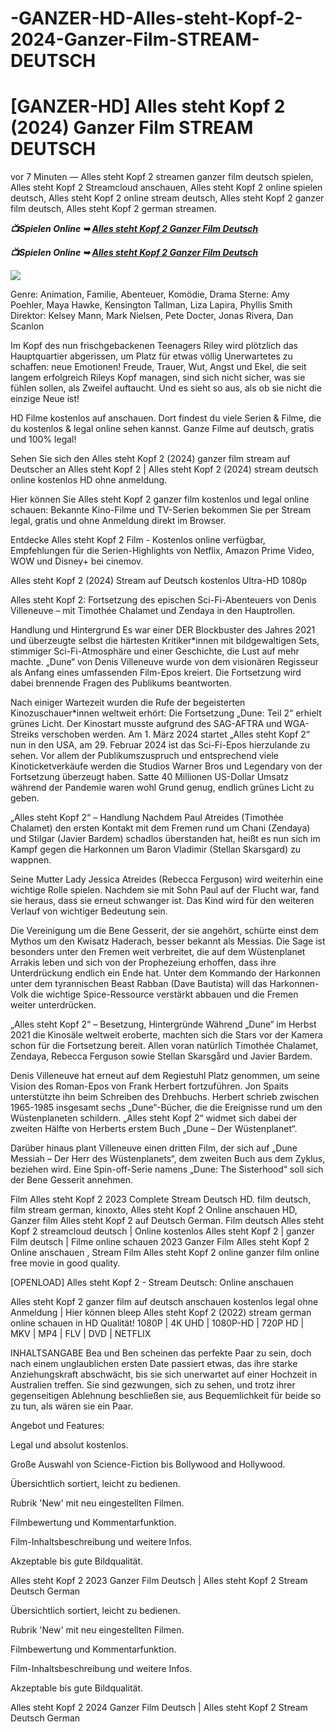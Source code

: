 # -GANZER-HD-Alles-steht-Kopf-2-2024-Ganzer-Film-STREAM-DEUTSCH

<h1>[GANZER-HD] Alles steht Kopf 2 (2024) Ganzer Film STREAM DEUTSCH </h1>

vor 7 Minuten — Alles steht Kopf 2 streamen ganzer film deutsch spielen, Alles steht Kopf 2 Streamcloud anschauen, Alles steht Kopf 2 online spielen deutsch, Alles steht Kopf 2 online stream deutsch, Alles steht Kopf 2 ganzer film deutsch, Alles steht Kopf 2 german streamen.

<p><b><I>📺Spielen Online ➥ <a href="https://hutagon.com/de/movie/1022789/inside-out-2" rel="noopener">Alles steht Kopf 2 Ganzer Film Deutsch</a></I></b></p>

<p><b><I>📺Spielen Online ➥ <a href="https://hutagon.com/de/movie/1022789/inside-out-2" rel="noopener">Alles steht Kopf 2 Ganzer Film Deutsch</a></I></b></p>

<img src="https://i.ytimg.com/vi/JUsB12NFdrg/maxresdefault.jpg" />

Genre: Animation, Familie, Abenteuer, Komödie, Drama
Sterne: Amy Poehler, Maya Hawke, Kensington Tallman, Liza Lapira, Phyllis Smith
Direktor: Kelsey Mann, Mark Nielsen, Pete Docter, Jonas Rivera, Dan Scanlon

Im Kopf des nun frischgebackenen Teenagers Riley wird plötzlich das Hauptquartier abgerissen, um Platz für etwas völlig Unerwartetes zu schaffen: neue Emotionen! Freude, Trauer, Wut, Angst und Ekel, die seit langem erfolgreich Rileys Kopf managen, sind sich nicht sicher, was sie fühlen sollen, als Zweifel auftaucht. Und es sieht so aus, als ob sie nicht die einzige Neue ist!

HD Filme kostenlos auf anschauen. Dort findest du viele Serien & Filme, die du kostenlos & legal online sehen kannst. Ganze Filme auf deutsch, gratis und 100% legal!

Sehen Sie sich den Alles steht Kopf 2 (2024) ganzer film stream auf Deutscher an Alles steht Kopf 2 | Alles steht Kopf 2 (2024) stream deutsch online kostenlos HD ohne anmeldung.

Hier können Sie Alles steht Kopf 2 ganzer film kostenlos und legal online schauen: Bekannte Kino-Filme und TV-Serien bekommen Sie per Stream legal, gratis und ohne Anmeldung direkt im Browser.

Entdecke Alles steht Kopf 2 Film - Kostenlos online verfügbar, Empfehlungen für die Serien-Highlights von Netflix, Amazon Prime Video, WOW und Disney+ bei cinemov.

Alles steht Kopf 2 (2024) Stream auf Deutsch kostenlos Ultra-HD 1080p

Alles steht Kopf 2: Fortsetzung des epischen Sci-Fi-Abenteuers von Denis Villeneuve – mit Timothée Chalamet und Zendaya in den Hauptrollen.

Handlung und Hintergrund
Es war einer DER Blockbuster des Jahres 2021 und überzeugte selbst die härtesten Kritiker*innen mit bildgewaltigen Sets, stimmiger Sci-Fi-Atmosphäre und einer Geschichte, die Lust auf mehr machte. „Dune“ von Denis Villeneuve wurde von dem visionären Regisseur als Anfang eines umfassenden Film-Epos kreiert. Die Fortsetzung wird dabei brennende Fragen des Publikums beantworten.

Nach einiger Wartezeit wurden die Rufe der begeisterten Kinozuschauer*innen weltweit erhört: Die Fortsetzung „Dune: Teil 2“ erhielt grünes Licht. Der Kinostart musste aufgrund des SAG-AFTRA und WGA-Streiks verschoben werden. Am 1. März 2024 startet „Alles steht Kopf 2“ nun in den USA, am 29. Februar 2024 ist das Sci-Fi-Epos hierzulande zu sehen. Vor allem der Publikumszuspruch und entsprechend viele Kinoticketverkäufe werden die Studios Warner Bros und Legendary von der Fortsetzung überzeugt haben. Satte 40 Millionen US-Dollar Umsatz während der Pandemie waren wohl Grund genug, endlich grünes Licht zu geben.

„Alles steht Kopf 2“ – Handlung
Nachdem Paul Atreides (Timothée Chalamet) den ersten Kontakt mit dem Fremen rund um Chani (Zendaya) und Stilgar (Javier Bardem) schadlos überstanden hat, heißt es nun sich im Kampf gegen die Harkonnen um Baron Vladimir (Stellan Skarsgard) zu wappnen.

Seine Mutter Lady Jessica Atreides (Rebecca Ferguson) wird weiterhin eine wichtige Rolle spielen. Nachdem sie mit Sohn Paul auf der Flucht war, fand sie heraus, dass sie erneut schwanger ist. Das Kind wird für den weiteren Verlauf von wichtiger Bedeutung sein.

Die Vereinigung um die Bene Gesserit, der sie angehört, schürte einst dem Mythos um den Kwisatz Haderach, besser bekannt als Messias. Die Sage ist besonders unter den Fremen weit verbreitet, die auf dem Wüstenplanet Arrakis leben und sich von der Prophezeiung erhoffen, dass ihre Unterdrückung endlich ein Ende hat. Unter dem Kommando der Harkonnen unter dem tyrannischen Beast Rabban (Dave Bautista) will das Harkonnen-Volk die wichtige Spice-Ressource verstärkt abbauen und die Fremen weiter unterdrücken.

„Alles steht Kopf 2“ – Besetzung, Hintergründe
Während „Dune“ im Herbst 2021 die Kinosäle weltweit eroberte, machten sich die Stars vor der Kamera schon für die Fortsetzung bereit. Allen voran natürlich Timothée Chalamet, Zendaya, Rebecca Ferguson sowie Stellan Skarsgård und Javier Bardem.

Denis Villeneuve hat erneut auf dem Regiestuhl Platz genommen, um seine Vision des Roman-Epos von Frank Herbert fortzuführen. Jon Spaits unterstützte ihn beim Schreiben des Drehbuchs. Herbert schrieb zwischen 1965-1985 insgesamt sechs „Dune“-Bücher, die die Ereignisse rund um den Wüstenplaneten schildern. „Alles steht Kopf 2“ widmet sich dabei der zweiten Hälfte von Herberts erstem Buch „Dune – Der Wüstenplanet“.

Darüber hinaus plant Villeneuve einen dritten Film, der sich auf „Dune Messiah – Der Herr des Wüstenplanets“, dem zweiten Buch aus dem Zyklus, beziehen wird. Eine Spin-off-Serie namens „Dune: The Sisterhood“ soll sich der Bene Gesserit annehmen.

Film Alles steht Kopf 2 2023 Complete Stream Deutsch HD. film deutsch, film stream german, kinoxto, Alles steht Kopf 2 Online anschauen HD, Ganzer film Alles steht Kopf 2 auf Deutsch German. Film deutsch Alles steht Kopf 2 streamcloud deutsch | Online kostenlos Alles steht Kopf 2 | ganzer Film deutsch | Filme online schauen 2023 Ganzer Film Alles steht Kopf 2 Online anschauen , Stream Film Alles steht Kopf 2 online ganzer film online free movie in good quality.

[OPENLOAD] Alles steht Kopf 2 - Stream Deutsch: Online anschauen

Alles steht Kopf 2 ganzer film auf deutsch anschauen kostenlos legal ohne Anmeldung | Hier können bleep Alles steht Kopf 2 (2022) stream german online schauen in HD Qualität! 1080P | 4K UHD | 1080P-HD | 720P HD | MKV | MP4 | FLV | DVD | NETFLIX

INHALTSANGABE
Bea und Ben scheinen das perfekte Paar zu sein, doch nach einem unglaublichen ersten Date passiert etwas, das ihre starke Anziehungskraft abschwächt, bis sie sich unerwartet auf einer Hochzeit in Australien treffen. Sie sind gezwungen, sich zu sehen, und trotz ihrer gegenseitigen Ablehnung beschließen sie, aus Bequemlichkeit für beide so zu tun, als wären sie ein Paar.

Angebot und Features:

Legal und absolut kostenlos.

Große Auswahl von Science-Fiction bis Bollywood and Hollywood.

Übersichtlich sortiert, leicht zu bedienen.

Rubrik 'New' mit neu eingestellten Filmen.

Filmbewertung und Kommentarfunktion.

Film-Inhaltsbeschreibung und weitere Infos.

Akzeptable bis gute Bildqualität.

Alles steht Kopf 2 2023 Ganzer Film Deutsch | Alles steht Kopf 2 Stream Deutsch German

Übersichtlich sortiert, leicht zu bedienen.

Rubrik 'New' mit neu eingestellten Filmen.

Filmbewertung und Kommentarfunktion.

Film-Inhaltsbeschreibung und weitere Infos.

Akzeptable bis gute Bildqualität.

Alles steht Kopf 2 2024 Ganzer Film Deutsch | Alles steht Kopf 2 Stream Deutsch German
